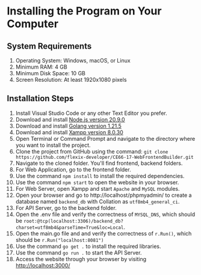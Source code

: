 # Installing the Program on Your Computer

## System Requirements
1. Operating System: Windows, macOS, or Linux
2. Minimum RAM: 4 GB
3. Minimum Disk Space: 10 GB
4. Screen Resolution: At least 1920x1080 pixels

## Installation Steps
1. Install Visual Studio Code or any other Text Editor you prefer.
2. Download and install [Node.js version 20.9.0](https://nodejs.org/en/blog/release/v20.9.0/)
3. Download and install [Golang version 1.21.5](https://go.dev/dl/)
4. Download and install [Xampp version 8.0.30](https://www.apachefriends.org/download.html)
5. Open Terminal or Command Prompt and navigate to the directory where you want to install the project.
6. Clone the project from GitHub using the command:
`git clone https://github.com/flexix-developer/CE66-17-WebFrontendBuilder.git`
1. Navigate to the cloned folder. You'll find frontend, backend folders.
2. For Web Application, go to the frontend folder.
3. Use the command `npm install` to install the required dependencies.
4.  Use the command `npm start` to open the website in your browser.
5.  For Web Server, open Xampp and start `Apache` and `MySQL` modules.
6.  Open your browser and go to http://localhost/phpmyadmin/ to create a database named `backend_db` with Collation as `utf8mb4_general_ci`.
7.  For API Server, go to the backend folder.
8.  Open the .env file and verify the correctness of `MYSQL_DNS`, which should be `root:@tcp(localhost:3306)/backend_db?charset=utf8mb4&parseTime=True&loc=Local`.
9. Open the main.go file and and verify the correctness of `r.Run()`, which should be `r.Run("localhost:8081")`
10. Use the command `go get .` to install the required libraries.
11. Use the command `go run .` to start the API Server.
12. Access the website through your browser by visiting [http://localhost:3000/](http://localhost:3000/)